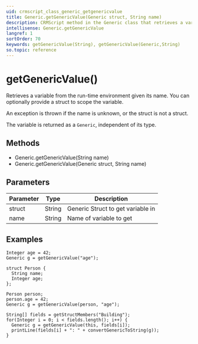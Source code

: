 ```yaml
---
uid: crmscript_class_generic_getgenericvalue
title: Generic.getGenericValue(Generic struct, String name)
description: CRMScript method in the Generic class that retrieves a variable
intellisense: Generic.getGenericValue
langref: 1
sortOrder: 70
keywords: getGenericValue(String), getGenericValue(Generic,String)
so.topic: reference
---
```


# getGenericValue()

Retrieves a variable from the run-time environment given its name. You can optionally provide a struct to scope the variable.

An exception is thrown if the name is unknown, or the struct is not a struct.

The variable is returned as a `Generic`, independent of its type.

## Methods

* Generic.getGenericValue(String name)
* Generic.getGenericValue(Generic struct, String name)

## Parameters

| Parameter | Type | Description |
|---|---|---|
| struct | String | Generic Struct to get variable in |
| name | String | Name of variable to get |

## Examples

```crmscript
Integer age = 42;
Generic g = getGenericValue("age");
```

```crmscript
struct Person {
  String name;
  Integer age;
};

Person person;
person.age = 42;
Generic g = getGenericValue(person, "age");
```

```crmscript
String[] fields = getStructMembers("Building");
for(Integer i = 0; i < fields.length(); i++) {
  Generic g = getGenericValue(this, fields[i]);
  printLine(fields[i] + ": " + convertGenericToString(g));
}
```
